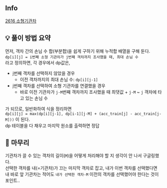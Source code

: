 ## Info
[2616 소형기관차](https://www.acmicpc.net/problem/2616)

## 💡 풀이 방법 요약
먼저, 객차 간의 손님 수 합(부분합)을 쉽게 구하기 위해 누적합 배열을 구해 둔다.  
`dp[i][j] = i번째 소형 기관차가 j번째 객차까지 조사했을 때, 최대 손님 수`  
라고 정의하면, 각 경우에서 dp값은,  
- j번째 객차를 선택하지 않았을 경우
  - 이전 객차까지의 최대 손님 수: `dp[i][j-1]`
- j번째 객차를 선택하여 소형 기관차를 연결했을 경우
  - 바로 이전 기관차가 `j-M`번째 객차까지 조사했을 때 최댓값 + `j-M` ~ `j` 객차에 타고 있는 손님 수
  
가 되므로, 일반화하여 식을 정리하면  
`dp[i][j] = max(dp[i][j-1], dp[i-1][j-M] + (acc_train[j] - acc_train[j-M]))` 이 된다.  
dp 테이블을 다 채우고 마지막 원소를 출력하면 정답

## 🙂 마무리
기관차가 끌 수 있는 객차의 길이(`M`)을 어떻게 처리해야 할 지 생각이 안 나서 구글링했다.  
선택한 객차를 내(=기관차)가 끄는 마지막 객차로 잡고, 내가 이번 객차를 선택했다면 내 바로 앞 기관차는 적어도 `내가 선택한 객차-M` 이전의 객차를 선택했어야 한다는 것이 포인트..
